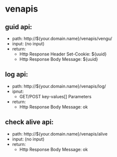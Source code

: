 # venapis
## guid api:
 * path: http://${your.domain.name}/venapis/vengu/
 * input: (no input)
 * return: 
   * Http Response Header Set-Cookie: ${uuid} 
   * Http Response Body Message: ${uuid}

## log api:
 * path: http://${your.domain.name}/venapis/log/
 * ipnut:
   * GET/POST key-values[] Parameters
 * return:
   * Http Response Body Message: ok

## check alive api:
 * path: http://${your.domain.name}/venapis/alive
 * input: (no input)
 * return:
   * Http Response Body Message: ok
